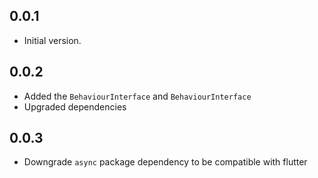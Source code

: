 ## 0.0.1

* Initial version.

## 0.0.2

* Added the `BehaviourInterface` and `BehaviourInterface`
* Upgraded dependencies

## 0.0.3

* Downgrade `async` package dependency to be compatible with flutter
 
